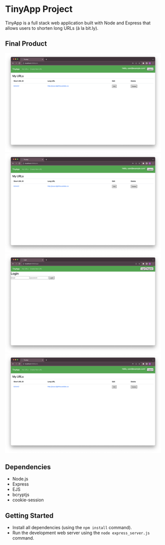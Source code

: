 # TinyApp Project

TinyApp is a full stack web application built with Node and Express that allows users to shorten long URLs (à la bit.ly).

## Final Product

!["Login page"](https://github.com/uprajapa/tinyapp/blob/master/docs/urls-index.png?raw=true)![Alt text](docs/urls-index.png)
!["index page - All Urls"](https://github.com/uprajapa/tinyapp/blob/master/docs/urls-login.png?raw=true)![Alt text](docs/urls-index.png)

## Dependencies

- Node.js
- Express
- EJS
- bcryptjs
- cookie-session

## Getting Started

- Install all dependencies (using the `npm install` command).
- Run the development web server using the `node express_server.js` command.